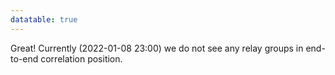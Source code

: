 ```yaml
---
datatable: true
---
```



Great! Currently (2022-01-08 23:00) we do not see any relay groups
in end-to-end correlation position.
